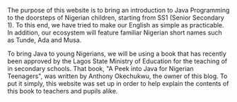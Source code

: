 The purpose of this website is to bring an introduction to Java Programming to the doorsteps
of Nigerian children, starting from SS1 (Senior Secondary 1). To this end, we have tried to make
our English as simple as practicable. In addition, our ecosystem will feature familiar Nigerian 
short names such as Tunde, Ada and Musa.

To bring Java to young Nigerians, we will be using a book that has recently been approved by the
Lagos State Ministry of Education for the teaching of in secondary schools. That book, "A Peek into
Java for Nigerian Teenagers", was written by Anthony Okechukwu, the owner of this blog. To put it 
simply, this website was set up in order to help explain the contents of this book to teachers and
pupils alike.
